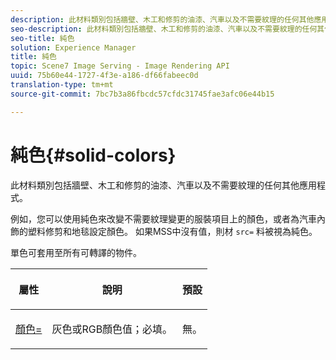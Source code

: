 ```yaml
---
description: 此材料類別包括牆壁、木工和修剪的油漆、汽車以及不需要紋理的任何其他應用程式。
seo-description: 此材料類別包括牆壁、木工和修剪的油漆、汽車以及不需要紋理的任何其他應用程式。
seo-title: 純色
solution: Experience Manager
title: 純色
topic: Scene7 Image Serving - Image Rendering API
uuid: 75b60e44-1727-4f3e-a186-df66fabeec0d
translation-type: tm+mt
source-git-commit: 7bc7b3a86fbcdc57cfdc31745fae3afc06e44b15

---
```



# 純色{#solid-colors}

此材料類別包括牆壁、木工和修剪的油漆、汽車以及不需要紋理的任何其他應用程式。

例如，您可以使用純色來改變不需要紋理變更的服裝項目上的顏色，或者為汽車內飾的塑料修剪和地毯設定顏色。 如果MSS中沒有值，則材 `src=` 料被視為純色。

單色可套用至所有可轉譯的物件。

<table id="table_9245240311A44659A74C7A5EDD7D1503"> 
 <thead> 
  <tr> 
   <th colname="col1" class="entry"> <p>屬性 </p> </th> 
   <th colname="col2" class="entry"> <p>說明 </p> </th> 
   <th colname="col3" class="entry"> <p>預設 </p> </th> 
  </tr> 
 </thead>
 <tbody> 
  <tr> 
   <td colname="col1"> <p> <a href="../../../../../../ir-api/http-protocol/image-rendering-api-ref/c-ir-http-protocol-ref/c-ir-http-protocol-command-reference/r-ir-http-color.md#reference-ea3cba9edfe94dbab86d8f123a9ed0aa" type="reference" format="dita" scope="local"> <span class="codeph"> 顏色= </span></a> </p> </td> 
   <td colname="col2"> <p> 灰色或RGB顏色值；必填。 </p> </td> 
   <td colname="col3"> <p>無。 </p> </td> 
  </tr> 
 </tbody> 
</table>

